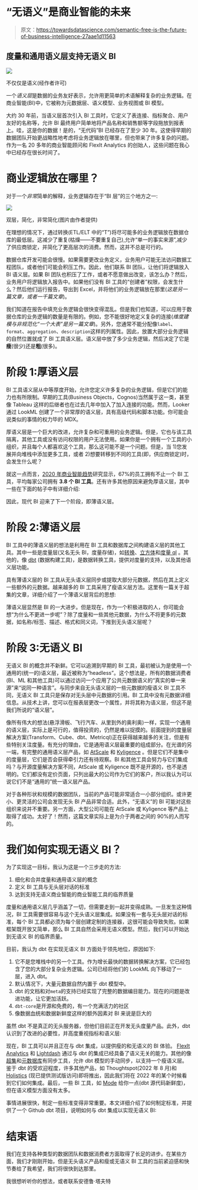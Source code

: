 # “无语义”是商业智能的未来

> 原文：<https://towardsdatascience.com/semantic-free-is-the-future-of-business-intelligence-27aae1d11563>

## **度量和通用语义层支持无语义 BI**

![](img/27135d75158276d45f72a77481f71a24.png)

不仅仅是语义(经作者许可)

一个*语义层*是数据的业务友好表示，允许用更简单的术语解释复杂的业务逻辑。在商业智能(BI)中，它被称为元数据层、语义模型、业务视图或 BI 模型。

大约 30 年前，当语义层首次引入 BI 工具时，它定义了表连接、指标聚合、用户友好的名称等，允许 BI 最终用户简单地将产品名称和销售额等字段拖放到报表上。哇，这是你的数据！是的，“无代码”BI 已经存在了至少 30 年。这使得早期的数据团队开始更战略性地考虑将业务逻辑放在哪里，但也带来了许多复杂的问题。作为一名 20 多年的商业智能顾问和 FlexIt Analytics 的创始人，这些问题在我心中已经存在很长时间了。

# 商业逻辑放在哪里？

对于一个*非常*简单的解释，业务逻辑存在于“BI 层”的三个地方之一:

![](img/0f2069527d9aed5f9ab79b2486498ec9.png)

双层，简化，非常简化(图片由作者提供)

在理想的情况下，通过转换(ETL/ELT 中的“T”)将尽可能多的业务逻辑放在数据仓库的最低层。这减少了重复(枯燥——不要重复自己),允许“单一的事实来源”,减少了供应商锁定，并简化了更高层次的消费。然而，这并不总是可行的。

数据仓库开发可能会很慢。如果需要更改业务定义，业务用户可能无法访问数据工程团队，或者他们可能会积压工作。因此，他们联系 BI 团队，让他们将逻辑放入 BI 语义层。如果 BI 团队也积压了工作，或者不愿意做出改变，该怎么办？然后，业务用户将逻辑放入报告中。如果他们没有 BI 工具的“创建者”权限，会发生什么？然后他们运行报告，导出到 Excel，并将他们的业务逻辑放在那里(*这是另一篇文章，或者一千篇文章*)。

我们知道在报告中填充业务逻辑会很快变得混乱。但是我们也知道，可以应用于数据仓库的业务逻辑的数量是有限的。例如，您不能很好地定义复杂的连接(*维度建模与非规范化“一个大表”是另一篇文章*)。另外，您通常不能分配像`label`、`format`、`aggregation`、`description`这样的列属性。因此，放置大部分业务逻辑的自然位置就成了 BI 工具语义层。语义层中放了多少业务逻辑，然后决定了它是**瘦**(很少)还是**粗**(很多)。

# 阶段 1:厚语义层

BI 工具语义层从中等厚度开始，允许您定义许多复杂的业务逻辑，但是它们的能力也有所限制。早期的工具(Business Objects，Cognos)当然属于这一类，甚至像 Tableau 这样的后继者也在过去几年中加入了加入连接的功能。然而，Looker 通过 LookML 创建了一个非常厚的语义层，具有高级代码和脚本功能。你可能会说类似的事情的权力毕的 MDX。

厚语义层是一个巨大的改进，允许复杂和可重用的业务逻辑。但是，它也与该工具隔离，其他工具或没有访问权限的用户无法使用。如果你是一个拥有一个工具的小组织，并且每个人都喜欢这个工具，那么这可能不是一个问题。但是，当 1)您发展并向堆栈中添加更多工具，或者 2)想要转移到不同的工具(即，供应商锁定)时，会发生什么呢？

就这一点而言，[2020 年商业智能趋势](https://wiiisdom.com/ebook/business-intelligence-trends-2020/)研究显示，67%的员工拥有不止一个 BI 工具，平均每家公司拥有 **3.8 个 BI 工具**。还有许多其他原因来避免厚语义层，其中一些在下面的帖子中有详细介绍:

[](https://blog.transform.co/data-talks/why-business-metric-logic-shouldnt-live-in-bi-tools/)  

因此，现代 BI 迎来了下一个阶段，即薄语义层。

# 阶段 2:薄语义层

BI 工具中的薄语义层的想法是利用在 BI 工具和数据库之间构建语义层的其他工具。其中一些是度量层(又名无头 BI，度量存储)，如[转换](https://transform.co/)、[立方体](https://cube.dev/)和[度量 ql](https://metriql.com/) 。其他的，像 [dbt](https://www.getdbt.com/) (数据构建工具)，是数据转换工具，提供对度量的支持，以及其他语义层功能。

[](/a-brief-history-of-the-metrics-store-28208ec8f6f1)  

具有薄语义层的 BI 工具从无头语义层同步或提取大部分元数据，然后在其上定义一些额外的元数据。越来越多的 BI 工具采用了瘦语义层方法。这里有一篇关于超集的文章，详细介绍了一个薄语义层背后的思想:

[](https://preset.io/blog/understanding-superset-semantic-layer/)  

薄语义层显然是 BI 的一大进步。但是现在，作为一个积极进取的人，你可能会想“为什么不更进一步呢”？除了度量和一些其他元数据，为什么不将更多的元数据，如名称/标签、描述、格式和同义词，下推到无头语义层呢？

# 阶段 3:无语义 BI

无语义 BI 的概念并不新鲜。它可以追溯到早期的 BI 工具，最初被认为是使用一个通用的(统一的)语义层，最近被称为“headless”。这个想法是，所有的数据消费者(BI、ML 和其他工具)可以通过访问一个应用了公共元数据语义的“真实的单一来源”来“说同一种语言”。与同步来自无头语义层的一些元数据的瘦语义 BI 工具不同，无语义 BI 工具只是保存对无头层中元数据的引用。BI 工具中没有元数据详细信息。从技术上讲，您可以在报表层更改一个属性，并将其称为语义层，但这不是我们所说的“语义层”。

像所有伟大的想法(悬浮滑板、飞行汽车、从里到外的奥利奥)一样，实现一个通用的语义层，实际上是可行的，值得投资的，仍然是难以捉摸的。前面提到的度量层解决方案(Transform、Cube、dbt、Metricql)正在获得越来越多的关注，但是有些特别关注度量。有充分的理由，它是通用语义层最重要的组成部分。在光谱的另一端，有完整的通用语义层产品，如 [AtScale](https://www.atscale.com/blog/what-is-a-universal-semantic-layer-why-would-you-want-one/) 和 [Kyligence](https://kyligence.io/unified-semantic-layer/) 。但是它们不是集中的度量层，它们是否会获得牵引力还有待观察。BI 和其他工具会努力与它们集成吗？与开源度量解决方案不同，AtScale 或 Kyligence 既不是开源的，也不是透明的。它们都没有定价页面，只列出最大的公司作为它们的客户，所以我认为可以说它们不是“通用的”统一语义层产品。

[](https://www.atscale.com/blog/what-is-a-universal-semantic-layer-why-would-you-want-one/)  

对于各种形状和规模的数据团队，当前的产品可能非常适合一小部分组织。或许更小、更灵活的公司会发现无头 BI 产品非常合适。此外，“无语义”的 BI 可能对这些组织来说并不重要。另一方面，大型公司可能在 AtScale 或 Kyligence 等产品上取得了成功。太好了！然而，这篇文章实际上是为介于两者之间的 90%的人而写的。

# 我们如何实现无语义 BI？

为了实现这一目标，我认为这是一个三步走的方法:

1.  细化和合并度量和通用语义层的概念
2.  定义 BI 工具与无头层对话的标准
3.  达到支持无语义商业智能的商业智能工具的临界质量

度量和通用语义层几乎涵盖了一切，但需要走到一起并变得成熟。一旦发生这种情况，BI 工具需要很容易与这个无头语义层集成。如果没有一套与无头层对话的标准，每个 BI 工具都必须为每个层创建定制的连接器，这很可能会导致失败。如果框架既开放又简单，那么 BI 工具自然会采用无语义模型。然后，我们可以开始达到无语义 BI 的临界质量。

目前，我认为 dbt 在实现无语义 BI 方面处于领先地位，原因如下:

1.  它不是您堆栈中的另一个工具。作为增长最快的数据转换解决方案，它已经包含了您的大部分复杂业务逻辑。公司已经将他们的 LookML 向下移动了一层，进入 dbt。
2.  默认情况下，大量元数据自然内置于 dbt 模型中。
3.  dbt 的文档和对`meta`的支持已经实现了完整的数据编目能力。现在的问题是改进功能，让它更加活跃。
4.  `dbt-core`是开源和免费的，有一个充满活力的社区
5.  像数据血统和数据新鲜度这样的额外因素对 BI 来说是巨大的

虽然 dbt 不是真正的无头服务器，但他们目前正在开发无头度量产品。此外，dbt 认识到了改进的必要性，并高度重视指标和语义层:

[](https://venturebeat.com/2022/02/28/dbt-labs-will-soon-add-a-semantic-layer-in-the-modern-data-stack/)  

现在，BI 工具可以并且正在与 dbt 集成，以提供瘦的和无语义的 BI 体验。 [FlexIt Analytics](https://learn.flexitanalytics.com/docs/dbt/) 和 [Lightdash](https://docs.lightdash.com/) 通过与 dbt 的集成已经具备了语义无关的能力。其他的像[超集](https://github.com/slidoapp/dbt-superset-lineage)和[元数据库](https://github.com/gouline/dbt-metabase)有同步工具，允许 dbt 模型的手动同步，以支持一个瘦语义层。鉴于 dbt 的受欢迎程度，许多其他产品，如 Thoughtspot(2022 年 8 月)和 [Holistics](https://docs.holistics.io/docs/dbt-integration) (现已提供测试版访问)即将推出，因此我们将在 2022 年的某个时候看到它们如何集成。最后，一些 BI 工具，如 [Mode](https://mode.com/get-dbt/) 给你一点(dbt 源代码新鲜度)，但在语义模型方面没有太多。

事情进展很快，制定一些标准变得非常重要。本文详细介绍了如何制定标准，并提供了一个 Github dbt 项目，说明如何与 dbt 集成以实现无语义 BI:

[](https://medium.com/modern-business-intelligence/self-service-business-intelligence-powered-by-dbt-3b7e24a92e27)  

# 结束语

我们在支持各种类型的数据团队和数据消费者方面取得了长足的进步。在某些方面，我们才刚刚开始，但是无头语义产品和瘦或无语义 BI 工具的当前紧迫感和快节奏给了我希望，我们将很快到达那里。

我很想听听你的想法，或者联系安德鲁·塔夫特